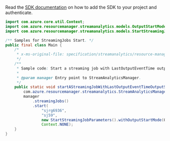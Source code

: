 Read the [SDK documentation](https://github.com/Azure/azure-sdk-for-java/blob/azure-resourcemanager-streamanalytics_1.0.0-beta.2/sdk/streamanalytics/azure-resourcemanager-streamanalytics/README.md) on how to add the SDK to your project and authenticate.

```java
import com.azure.core.util.Context;
import com.azure.resourcemanager.streamanalytics.models.OutputStartMode;
import com.azure.resourcemanager.streamanalytics.models.StartStreamingJobParameters;

/** Samples for StreamingJobs Start. */
public final class Main {
    /*
     * x-ms-original-file: specification/streamanalytics/resource-manager/Microsoft.StreamAnalytics/stable/2020-03-01/examples/StreamingJob_Start_LastOutputEventTime.json
     */
    /**
     * Sample code: Start a streaming job with LastOutputEventTime output start mode.
     *
     * @param manager Entry point to StreamAnalyticsManager.
     */
    public static void startAStreamingJobWithLastOutputEventTimeOutputStartMode(
        com.azure.resourcemanager.streamanalytics.StreamAnalyticsManager manager) {
        manager
            .streamingJobs()
            .start(
                "sjrg6936",
                "sj59",
                new StartStreamingJobParameters().withOutputStartMode(OutputStartMode.LAST_OUTPUT_EVENT_TIME),
                Context.NONE);
    }
}
```
